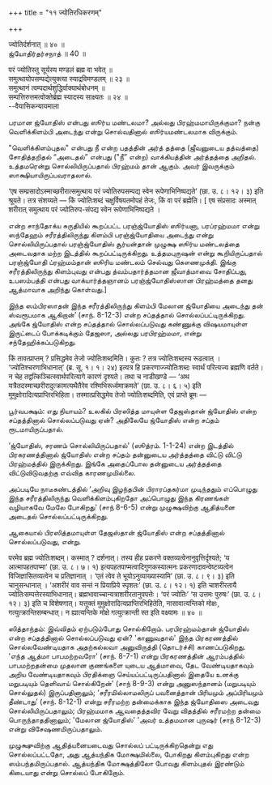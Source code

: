 +++
title = "११ ज्योतिरधिकरणम्"

+++

ज्योतिर्दर्शनात् ॥ ४० ॥  
ஜ்யோதிர்தர்சநாத் ॥ 40 ॥

परं ज्योतिस्तु सूर्यस्य मण्डलं ब्रह्म वा भवेत् ॥  
समुत्थायोपसम्पद्येत्युक्त्या स्याद्रविमण्डलम् ॥ २३ ॥  
समुत्थानं त्वम्पदार्थशुद्धिर्वाक्यार्थबोधनम् ॥  
सम्पत्तिरुत्तमत्वोक्तेर्ब्रह्म स्यादस्य साक्ष्यतः ॥ २४ ॥  
--वैयासिकन्यायमाला

பரமான ஜ்யோதிஸ் என்பது ஸூர்ய மண்டலமா? அல்லது பிரஹ்மமாயிருக்குமா? நன்கு
வெளிக்கிளம்பி அடைந்து என்று சொல்வதினால் ஸூர்யமண்டலமாக விருக்கும்.

"வெளிக்கிளம்புதல" என்பது நீ என்ற பதத்தின் அர்த் தத்தை (ஜீவனுடைய
தத்வத்தை) சோதித்தறிதல் “அடைதல்” என்பது ("நீ” என்ற) வாக்கியத்தின்
அர்த்தத்தை அறிதல். உத்தமரென்று சொல்லியிருப்பதால் பிரஹ்மம் தான் ஆகும்.
அவர் இவருக்கும் ஸாக்ஷியாயிருப்பவராதலால்.

‘एष सम्प्रसादोऽस्माच्छरीरात्समुत्थाय परं ज्योतिरुपसम्पद्य स्वेन
रूपेणाभिनिष्पद्यते’ (छा. उ. ८। १२। ३) इति श्रूयते। तत्र संशय्यते —
किं ज्योतिःशब्दं चक्षुर्विषयतमोपहं तेजः, किं वा परं ब्रह्मेति। \[ एष
संप्रसादः अस्मात् शरीरात् समुत्थाय परं ज्योतिरुप-संपद्य स्वेन
रूपेणाभिनिष्पद्यते ।

என்ற சாந்தோக்ய சுருதியில் கூறப்பட்ட பரஞ்ஜ்யோதிஸ் ஸூர்யனா, பரப்ரஹ்மமா
என்று ஸந்தேஹம் சரீரத்திலிருந்து கிளம்பி பரஞ்ஜ்யோதியை அடைந்து என்று
சொல்லியிருப்பதால் பரஞ்ஜ்யோதிஸ் சூர்யன்தான் முழுக்ஷ ஸூர்ய மண்டலத்தை
அடைவதாக மற்ற இடத்தில் கூறப்பட்டிருக்கிறது. உத்தமபுருஷன் என்று
கூறியிருப்பதால் பரஞ்ஜ்யோதி ப்ரஹ்மம்தான் ஸூரிய மண்டலம் செல்வது கௌணமுக்தி.
இங்கு சரீரத்திலிருந்து கிளம்புவது என்பது த்வம்பதார்த்தமான ஜீவாத்மாவை
சோதிப்பது, உபஸம்பத்தி என்பது வாக்யார்த்தஞானம் பரஞ்ஜ்யோதிஸ்ஸான பிரஹ்மத்தை
தனது ஆத்மாவாக அறிந்து கொள்வது.\]

இந்த ஸம்பிரஸாதன் இந்த சரீரத்திலிருந்து கிளம்பி மேலான ஜ்யோதியை அடைந்து
தன் ஸ்வரூபமாக ஆகிறான்’ (சாந். 8-12-3) என்ற சப்தத்தால்
சொல்லப்பட்டிருக்கிறது. அங்கே ஜ்யோதிஸ் என்ற சப்தத்தால் சொல்லப்படுவது
கண்ணுக்கு விஷயமாயுள்ள இருட்டைப் போக்கடிக்கும் தேஜஸா, அல்லது பரபிரஹ்மமா,
என்று சந்தேஹிக்கப்படுகிறது.

किं तावत्प्राप्तम् ? प्रसिद्धमेव तेजो ज्योतिःशब्दमिति। कुतः ? तत्र
ज्योतिःशब्दस्य रूढत्वात् । ‘ज्योतिश्चरणाभिधानात्’ (ब्र. सू. १। १। २४)
इत्यत्र हि प्रकरणाज्ज्योतिःशब्दः स्वार्थं परित्यज्य ब्रह्मणि वर्तते। न
चेह तद्वत्किञ्चित्स्वार्थपरित्यागे कारणं दृश्यते। तथा च नाडीखण्डे — ‘अथ
यत्रैतदस्माच्छरीरादुत्क्रामत्यथैतैरेव रश्मिभिरूर्ध्वमाक्रमते’ (छा. उ.
८। ६। ५) इति मुमुक्षोरादित्यप्राप्तिरभिहिता। तस्मात्प्रसिद्धमेव तेजो
ज्योतिःशब्दमिति, एवं प्राप्ते ब्रूमः —

பூர்வபக்ஷம்: எது நியாயம்? உலகில் பிரஸித்த மாயுள்ள தேஜஸ்தான் ஜ்யோதிஸ்
என்ற சப்தத்தினால் சொல்லப்படுவது ஏன்? அதிலேயே ஜ்யோதிஸ் என்ற சப்தம்
ரூடமாயிருப்பதால்.

‘ஜ்யோதிஸ், சரணம் சொல்லியிருப்பதால்' (ஸூத்ரம். 1-1-24) என்ற இடத்தில்
பிரகரணத்தினால் ஜ்யோதிஸ் என்ற சப்தம் தன்னுடைய அர்த்தத்தை விட்டு விட்டு
பிரஹ்மத்தில் இருக்கிறது. இங்கே அதைப்போல தன்னுடைய அர்த்தத்தை
விட்டுவிடுவதற்கு எவ்வித காரணமுமில்லை.

அப்படியே நாடீகண்டத்தில் ‘அறிவு இழந்தபின் பிராரப்தகர்மா முடிந்ததும்
எப்பொழுது இந்த சரீரத்திலிருந்து வெளிக்கிளம்புகிறதோ அப்பொழுது இந்த
கிரணங்கள் வழியாகவே மேலே போகிறது' (சாந் 8-6-5) என்று முழுக்ஷவிற்கு
ஆதித்யனை அடைதல் சொல்லப்பட்டிருக்கிறது.

ஆகையால் பிரஸித்தமாயுள்ள தேஜஸ்தான் ஜ்யோதிஸ் என்ற சப்தத்தினால்
சொல்லப்படுவது, என்று.

परमेव ब्रह्म ज्योतिःशब्दम्। कस्मात् ? दर्शनात्। तस्य हीह प्रकरणे
वक्तव्यत्वेनानुवृत्तिर्दृश्यते; ‘य आत्मापहतपाप्मा’ (छा. उ. ८। ७। १)
इत्यपहतपाप्मत्वादिगुणकस्यात्मनः प्रकरणादावन्वेष्टव्यत्वेन
विजिज्ञासितव्यत्वेन च प्रतिज्ञानात् । ‘एतं त्वेव ते
भूयोऽनुव्याख्यास्यामि’ (छा. उ. ८। ९। ३) इति चानुसन्धानात् । ‘अशरीरं
वाव सन्तं न प्रियाप्रिये स्पृशतः’ (छा. उ. ८। १२। १) इति चाशरीरतायै
ज्योतिःसम्पत्तेरस्याभिधानात्। ब्रह्मभावाच्चान्यत्राशरीरतानुपपत्तेः।
‘परं ज्योतिः’ ‘स उत्तमः पुरुषः’ (छा. उ. ८। १२। ३) इति च विशेषणात्।
यत्तूक्तं मुमुक्षोरादित्यप्राप्तिरभिहितेति, नासावात्यन्तिको मोक्षः,
गत्युत्क्रान्तिसम्बन्धात्। न ह्यात्यन्तिके मोक्षे गत्युत्क्रान्ती स्त
इति वक्ष्यामः ॥ ४० ॥

ஸித்தாந்தம்: இவ்விதம் ஏற்படும்போது சொல்கிறோம். பரபிரஹ்மம்தான் ஜ்யோதிஸ்
என்ற சப்தத்தினால் சொல்லப்படுவது ஏன்? 'காணுவதால்' இந்த பிரகரணத்தில்
சொல்லவேண்டியதாக அதற்கல்லவா அனுவிருத்தி (தொடர்ச்சி) காணப்படுகிறது. 'எந்த
ஆத்மா பாபமற்றவரோ' (சாந். 8-7-1) என்று பிரகரணத்தின் ஆரம்பத்தில்
பாபமற்றதன்மை முதலான குணங்களை யுடைய ஆத்மாவை, தேட வேண்டியதாகவும் அறிய
வேண்டியதாகவும் பிரதிக்ஞை செய்யப்பட்டிருப்பதினால் இதையே உனக்கு மறுபடியும்
தெளிவாய் சொல்கிறேன்' (சாந் 8-9-3) என்று அனுஸந்தானம் (மறுபடியும்
சொல்லுதல்) இருப்பதினாலும்; ‘சரீரமில்லாமலிருப் பவனைத்தான் பிரியமும்
அப்பிரியமும் தீண்டாது’ (சாந். 8-12-1) என்று சரீரமற்ற தன்மைக்காக இந்த
ஜ்யோதிஸை அடைவது சொல்லியிருப்பதாலும்; பிரஹ்மமாக ஆவதைத்தவிர வேறு விதத்தில்
சரீரமற்ற தன்மை பொருந்தாததினாலும்; 'மேலான ஜ்யோதிஸ்' 'அவர் உத்தமமான
புருஷர் (சாந் 8-12-3) என்று விசேஷணமிருப்பதாலும்.

முழுக்ஷுவிற்கு ஆதித்யனையடைவது சொல்லப் பட்டிருக்கிறதென்று எது
சொல்லப்பட்டதோ, அது ஆத்யந்திக மோக்ஷமில்லை, போகிறது கிளம்புகிறது என்ற
ஸம்பந்தமிருப்பதால். ஆத்யந்திக மோக்ஷத்திலோ போவது கிளம்புதல் இரண்டும்
கிடையாது என்று சொல்லப் போகிறோம்.
